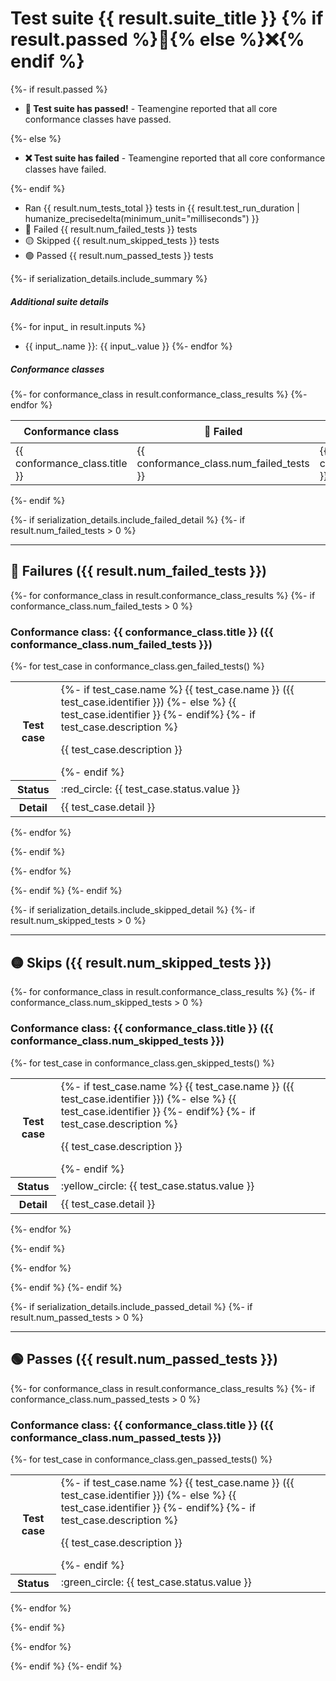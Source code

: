# Test suite {{ result.suite_title }} {% if result.passed %}🏅{% else %}❌{% endif %}


{%- if result.passed %}
- **🏅 Test suite has passed!** - Teamengine reported that all core conformance classes have passed.

{%- else %}
- **❌ Test suite has failed** - Teamengine reported that all core conformance classes have failed.

{%- endif %}

- Ran {{ result.num_tests_total }} tests in {{ result.test_run_duration | humanize_precisedelta(minimum_unit="milliseconds") }}
- 🔴 Failed {{ result.num_failed_tests }} tests
- 🟡 Skipped {{ result.num_skipped_tests }} tests
- 🟢 Passed {{ result.num_passed_tests }} tests

{%- if serialization_details.include_summary %}
##### Additional suite details

{%- for input_ in result.inputs %}
- {{ input_.name }}: {{ input_.value }}
{%- endfor %}

##### Conformance classes

<table>
<thead>
<tr>
<th>Conformance class</th>
<th>🔴 Failed</th>
<th>🟡 Skipped</th>
<th>🟢 Passed</th>
<th>Description</th>
</tr>
</thead>
<tbody>
{%- for conformance_class in result.conformance_class_results %}
<tr>
<td>{{ conformance_class.title }}</td>
<td>{{ conformance_class.num_failed_tests }}</td>
<td>{{ conformance_class.num_skipped_tests }}</td>
<td>{{ conformance_class.num_passed_tests }}</td>
<td>{{ conformance_class.description }}</td>
</tr>
{%- endfor %}
</tbody>
</table>
{%- endif %}

{%- if serialization_details.include_failed_detail %}
{%- if result.num_failed_tests > 0 %}

---
## :red_circle: Failures ({{ result.num_failed_tests }})

{%- for conformance_class in result.conformance_class_results %}
{%- if conformance_class.num_failed_tests > 0 %}

### Conformance class: {{ conformance_class.title }} ({{ conformance_class.num_failed_tests }})


{%- for test_case in conformance_class.gen_failed_tests() %}
<table>
  <tr>
    <th>Test case</th>
    <td>
        {%- if test_case.name %}
            {{ test_case.name }} ({{ test_case.identifier }})
        {%- else %}
            {{ test_case.identifier }}
        {%- endif%}
        {%- if test_case.description %}<p>{{ test_case.description }}</p>{%- endif %}
    </td>
  </tr>
  <tr>
  <th>Status</th>
  <td>:red_circle: {{ test_case.status.value }}</td>
  </tr>
  <tr>
    <th>Detail</th>
    <td>{{ test_case.detail }}</td>
  </tr>
</table>
{%- endfor %}

{%- endif %}

{%- endfor %}

{%- endif %}
{%- endif %}

{%- if serialization_details.include_skipped_detail %}
{%- if result.num_skipped_tests > 0 %}

---
## :yellow_circle: Skips ({{ result.num_skipped_tests }})

{%- for conformance_class in result.conformance_class_results %}
{%- if conformance_class.num_skipped_tests > 0 %}

### Conformance class: {{ conformance_class.title }} ({{ conformance_class.num_skipped_tests }})


{%- for test_case in conformance_class.gen_skipped_tests() %}
<table>
  <tr>
    <th>Test case</th>
    <td>
        {%- if test_case.name %}
            {{ test_case.name }} ({{ test_case.identifier }})
        {%- else %}
            {{ test_case.identifier }}
        {%- endif%}
        {%- if test_case.description %}<p>{{ test_case.description }}</p>{%- endif %}
    </td>
  </tr>
  <tr>
  <th>Status</th>
  <td>:yellow_circle: {{ test_case.status.value }}</td>
  </tr>
  <tr>
    <th>Detail</th>
    <td>{{ test_case.detail }}</td>
  </tr>
</table>
{%- endfor %}

{%- endif %}

{%- endfor %}

{%- endif %}
{%- endif %}

{%- if serialization_details.include_passed_detail %}
{%- if result.num_passed_tests > 0 %}

---
## :green_circle: Passes ({{ result.num_passed_tests }})

{%- for conformance_class in result.conformance_class_results %}
{%- if conformance_class.num_passed_tests > 0 %}

### Conformance class: {{ conformance_class.title }} ({{ conformance_class.num_passed_tests }})


{%- for test_case in conformance_class.gen_passed_tests() %}
<table>
  <tr>
    <th>Test case</th>
    <td>
        {%- if test_case.name %}
            {{ test_case.name }} ({{ test_case.identifier }})
        {%- else %}
            {{ test_case.identifier }}
        {%- endif%}
        {%- if test_case.description %}<p>{{ test_case.description }}</p>{%- endif %}
    </td>
  </tr>
  <tr>
  <th>Status</th>
  <td>:green_circle: {{ test_case.status.value }}</td>
  </tr>
</table>
{%- endfor %}

{%- endif %}

{%- endfor %}

{%- endif %}
{%- endif %}
